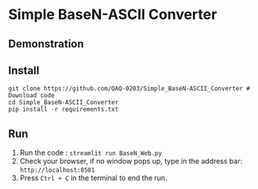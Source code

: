 # Simple BaseN-ASCII Converter

## Demonstration

## Install
```
git clone https://github.com/QAQ-0203/Simple_BaseN-ASCII_Converter # Download code
cd Simple_BaseN-ASCII_Converter
pip install -r requirements.txt
```
## Run
1. Run the code : `streamlit run BaseN_Web.py`
2. Check your browser, if no window pops up, type in the address bar: `http://localhost:8501`
3. Press `Ctrl + C` in the terminal to end the run.
